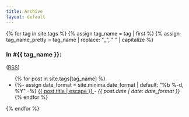 ```yaml
---
title: Archive
layout: default
---
```




<div id="tags-list">
{% for tag in site.tags %}
  {% assign tag_name = tag | first %}
  {% assign tag_name_pretty = tag_name | replace: "_", " " | capitalize %}
  <div class="tag-list">
    <div id="#{{ tag_name | slugize }}"></div>
    <h3 class="post-list-heading line-bottom"> In #{{ tag_name }}: </h3>
    <a name="{{ tag_name | slugize }}"></a>
	<p>(<a href="{{site.baseurl}}/feed/by_tag/{{ tag_name | slugize }}.xml">RSS</a>)</p>
    <ul class="post-list post-list-narrow">
     {% for post in site.tags[tag_name] %}
     <li>
       {%- assign date_format = site.minima.date_format | default: "%b %-d, %Y" -%}
         <a href="{{ post.url | relative_url }}">
           {{ post.title | escape }}
         </a>
        - <i>{{ post.date | date: date_format }}</i>
     </li>
     {% endfor %}
    </ul>
  </div>
{% endfor %}
</div>


